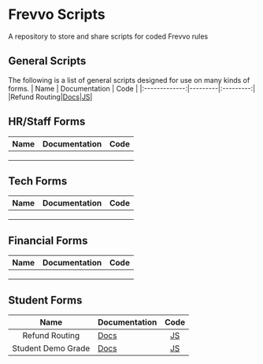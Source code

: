 # Frevvo Scripts

A repository to store and share scripts for coded Frevvo rules

## General Scripts

The following is a list of general scripts designed for use on many kinds of forms. 
| Name | Documentation | Code | 
|:-------------:|---------|:---------:|
|Refund Routing|[Docs](https://github.com/PVCSD/Frevvo-Scripts/blob/master/documentation/Unique%20Form%20ID.md)|[JS](https://github.com/PVCSD/Frevvo-Scripts/blob/master/scripts/form_id.js)|


## HR/Staff Forms
| Name | Documentation | Code | 
|:-------------:|---------|:---------:|
||[]()|[]()|
|               |         |           |
|               |         |           |
## Tech Forms
| Name | Documentation | Code | 
|:-------------:|---------|:---------:|
||[]()|[]()|
|               |         |           |
|               |         |           |
## Financial Forms
| Name | Documentation | Code | 
|:-------------:|---------|:---------:|
||[]()|[]()|
|               |         |           |
|               |         |           |
## Student Forms

| Name | Documentation | Code | 
|:-------------:|---------|:---------:|
|Refund Routing|[Docs](https://github.com/PVCSD/Frevvo-Scripts/blob/master/documentation/Refund.md)|[JS](https://github.com/PVCSD/Frevvo-Scripts/blob/master/scripts/route_by_school.js)|
|Student Demo Grade|[Docs]()|[JS](https://github.com/PVCSD/Frevvo-Scripts/blob/master/scripts/Set_Grade_Options_By_School.js)|
